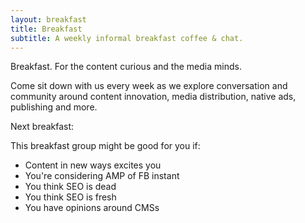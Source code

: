 ```yaml
---
layout: breakfast
title: Breakfast
subtitle: A weekly informal breakfast coffee & chat.
---
```


Breakfast.
For the content curious and the media minds. 

 Come sit down with us every week as we explore conversation and community around content innovation, media distribution, native ads, publishing and more.

Next breakfast:


This breakfast group might be good for you if:
- Content in new ways excites you
- You're considering AMP of FB instant
- You think SEO is dead
- You think SEO is fresh
- You have opinions around CMSs
